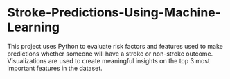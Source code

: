 # Stroke-Predictions-Using-Machine-Learning
This project uses Python to evaluate risk factors and features used to make 
predictions whether someone will have a stroke or non-stroke outcome. 
Visualizations are used to create meaningful insights on the top 3 most important features in the dataset.
